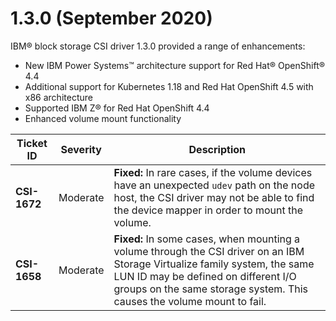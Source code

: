 # 1.3.0 (September 2020)

IBM® block storage CSI driver 1.3.0 provided a range of enhancements:

-   New IBM Power Systems™ architecture support for Red Hat® OpenShift® 4.4
-   Additional support for Kubernetes 1.18 and Red Hat OpenShift 4.5 with x86 architecture
-   Supported IBM Z® for Red Hat OpenShift 4.4
-   Enhanced volume mount functionality

|Ticket ID|Severity|Description|
|---------|--------|-----------|
|**CSI-1672**|Moderate|**Fixed:** In rare cases, if the volume devices have an unexpected `udev` path on the node host, the CSI driver may not be able to find the device mapper in order to mount the volume.|
|**CSI-1658**|Moderate|**Fixed:** In some cases, when mounting a volume through the CSI driver on an IBM Storage Virtualize family system, the same LUN ID may be defined on different I/O groups on the same storage system. This causes the volume mount to fail.|
